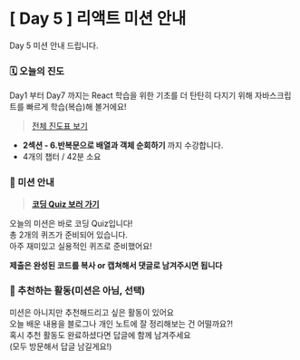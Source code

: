 # [ Day 5 ] 리액트 미션 안내

Day 5 미션 안내 드립니다.

### 🗓️ 오늘의 진도

Day1 부터 Day7 까지는 React 학습을 위한 기초를 더 탄탄히 다지기 위해 자바스크립트를 빠르게 학습(복습)해 볼거에요!

> [전체 진도표 보기](https://www.notion.so/winterlood/2573dd24c0484500b807d595cc19a2cd)

- **2섹션 - 6.반복문으로 배열과 객체 순회하기** 까지 수강합니다.
- 4개의 챕터 / 42분 소요

### 🎯 미션 안내

> **[코딩 Quiz 보러 가기](https://github.com/winterlood/onebite-react-challenge/blob/main/missions/day05/coding-quiz)**

오늘의 미션은 바로 코딩 Quiz입니다!  
총 2개의 퀴즈가 준비되어 있습니다.  
아주 재미있고 실용적인 퀴즈로 준비했어요!

**제출은 완성된 코드를 복사 or 캡쳐해서 댓글로 남겨주시면 됩니다**

### 🙌 추천하는 활동(미션은 아님, 선택)

미션은 아니지만 추천해드리고 싶은 활동이 있어요  
오늘 배운 내용을 블로그나 개인 노트에 잘 정리해보는 건 어떨까요?!  
혹시 추천 활동도 완료하셨다면 답글에 함께 남겨주세요  
(모두 방문해서 답글 남길게요!)
